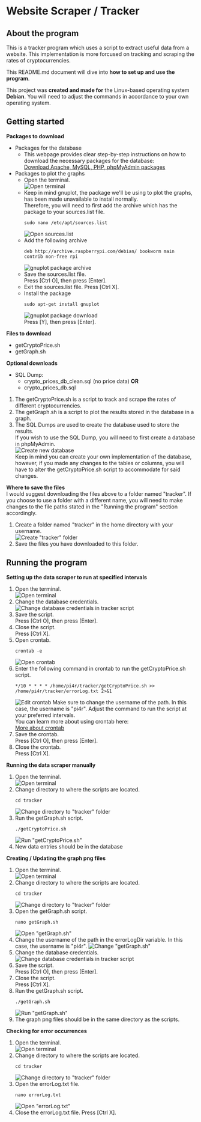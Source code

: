 # Website Scraper / Tracker
## About the program
This is a tracker program which uses a script to extract useful data from a website. 
This implementation is more forcused on tracking and scraping the rates of cryptocurrencies. 

This README.md document will dive into **how to set up and use the program**. 

This project was **created and made for** the Linux-based operating system **Debian**. 
You will need to adjust the commands in accordance to your own operating system. 

## Getting started
**Packages to download**
- Packages for the database
  - This webpage provides clear step-by-step instructions on how to download the necessary packages for the database:  
    [Download Apache, MySQL, PHP, phpMyAdmin packages](https://randomnerdtutorials.com/raspberry-pi-apache-mysql-php-lamp-server/)
- Packages to plot the graphs
  - Open the terminal.  
    ![Open terminal](readmeImages/terminal.png)
  - Keep in mind gnuplot, the package we'll be using to plot the graphs, has been made unavailable to install normally.  
    Therefore, you will need to first add the archive which has the package to your sources.list file.
    ```
    sudo nano /etc/apt/sources.list
    ```
    ![Open sources.list](readmeImages/openSources.png)
  - Add the following archive
    ```
    deb http://archive.raspberrypi.com/debian/ bookworm main contrib non-free rpi
    ```
    ![gnuplot package archive](readmeImages/gnuplotArchive.png)
  - Save the sources.list file.  
    Press [Ctrl O], then press [Enter].
  - Exit the sources.list file.
    Press [Ctrl X].
  - Install the package
    ```
    sudo apt-get install gnuplot
    ```
    ![gnuplot package download](readmeImages/gnuplotDownload.png)  
    Press [Y], then press [Enter].

**Files to download**
- getCryptoPrice.sh
- getGraph.sh

**Optional downloads**
- SQL Dump:
  - crypto_prices_db_clean.sql (no price data) **OR**
  - crypto_prices_db.sql

1. The getCryptoPrice.sh is a script to track and scrape the rates of different cryptocurrencies.  
2. The getGraph.sh is a script to plot the results stored in the database in a graph.  
3. The SQL Dumps are used to create the database used to store the results.  
   If you wish to use the SQL Dump, you will need to first create a database in phpMyAdmin.  
   ![Create new database](readmeImages/createDatabase.png)  
   Keep in mind you can create your own implementation of the database, however, if you made any changes to the tables or columns, you will have to alter the getCryptoPrice.sh script to accommodate for said changes. 

**Where to save the files**  
I would suggest downloading the files above to a folder named "tracker". 
If you choose to use a folder with a different name, you will need to make changes to the file paths stated in the "Running the program" section accordingly. 

1. Create a folder named "tracker" in the home directory with your username.  
   ![Create "tracker" folder](readmeImages/createFolder.png)
2. Save the files you have downloaded to this folder.

## Running the program
**Setting up the data scraper to run at specified intervals**  
1. Open the terminal.  
   ![Open terminal](readmeImages/terminal.png)
2. Change the database credentials.  
   ![Change database credentials in tracker script](readmeImages/changeCredentials.png)
3. Save the script.  
   Press [Ctrl O], then press [Enter].
4. Close the script.  
   Press [Ctrl X].
5. Open crontab.
   ```
   crontab -e
   ```
   ![Open crontab](readmeImages/openCrontab.png)
6. Enter the following command in crontab to run the getCryptoPrice.sh script.
   ```
   */10 * * * * /home/pi4r/tracker/getCryptoPrice.sh >> /home/pi4r/tracker/errorLog.txt 2>&1
   ```
   ![Edit crontab](readmeImages/editCrontab.png)
   Make sure to change the username of the path.
   In this case, the username is "pi4r".
   Adjust the command to run the script at your preferred intervals.  
   You can learn more about using crontab here:  
   [More about crontab](https://phoenixnap.com/kb/set-up-cron-job-linux)
7. Save the crontab.  
   Press [Ctrl O], then press [Enter].
8. Close the crontab.  
   Press [Ctrl X].

**Running the data scraper manually**
1. Open the terminal.  
   ![Open terminal](readmeImages/terminal.png)
2. Change directory to where the scripts are located.
   ```
   cd tracker
   ```
   ![Change directory to "tracker" folder](readmeImages/changeToTracker.png)
3. Run the getGraph.sh script.
   ```
   ./getCryptoPrice.sh
   ```
   ![Run "getCryptoPrice.sh"](readmeImages/runPriceTracker.png)
4. New data entries should be in the database

**Creating / Updating the graph png files**  
1. Open the terminal.  
   ![Open terminal](readmeImages/terminal.png)
2. Change directory to where the scripts are located.
   ```
   cd tracker
   ```
   ![Change directory to "tracker" folder](readmeImages/changeToTracker.png)
3. Open the getGraph.sh script.  
   ```
   nano getGraph.sh
   ```
   ![Open "getGraph.sh"](readmeImages/openGraphScript.png)
4. Change the username of the path in the errorLogDir variable.
   In this case, the username is "pi4r".
   ![Change "getGraph.sh"](readmeImages/changeGraphScript.png)
5. Change the database credentials.  
   ![Change database credentials in tracker script](readmeImages/changeCredentials.png)
6. Save the script.  
   Press [Ctrl O], then press [Enter].
7. Close the script.  
   Press [Ctrl X].
8. Run the getGraph.sh script.
   ```
   ./getGraph.sh
   ```
   ![Run "getGraph.sh"](readmeImages/runGraphScript.png)
9. The graph png files should be in the same directory as the scripts.

**Checking for error occurrences**
1. Open the terminal.  
   ![Open terminal](readmeImages/terminal.png)
2. Change directory to where the scripts are located.
   ```
   cd tracker
   ```
   ![Change directory to "tracker" folder](readmeImages/changeToTracker.png)
3. Open the errorLog.txt file.
   ```
   nano errorLog.txt
   ```
   ![Open "errorLog.txt"](readmeImages/openErrorLog.png)
4. Close the errorLog.txt file.
   Press [Ctrl X].
